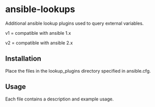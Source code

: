 ansible-lookups
========

Additional ansible lookup plugins used to query external variables.

v1 = compatible with ansible 1.x

v2 = compatible with ansible 2.x

Installation
------------
Place the files in the lookup_plugins directory specified in ansible.cfg.


Usage
------------
Each file contains a description and example usage.

